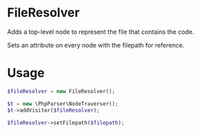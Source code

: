 # FileResolver

Adds a top-level node to represent the file that contains the code.

Sets an attribute on every node with the filepath for reference.

# Usage
```php
$fileResolver = new FileResolver();

$t = new \PhpParser\NodeTraverser();
$t->addVisitor($fileResolver);

$fileResolver->setFilepath($filepath);
```

